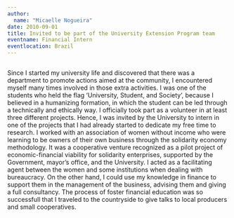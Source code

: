 ```yaml
---
author:
  name: "Micaelle Nogueira"
date: 2010-09-01
title: Invited to be part of the University Extension Program team
eventname: Financial Intern 
eventlocation: Brazil
---
```


## 

Since I started my university life and discovered that there was a department to promote actions aimed at the community, I encountered myself many times involved in those extra activities. I was one of the students who held the flag ‘University, Student, and Society’, because I believed in a humanizing formation, in which the student can be led through a technically and ethically way. I officially took part as a volunteer in at least three different projects. Hence, I was invited by the University to intern in one of the projects that I had already started to dedicate my free time to research. I worked with an association of women without income who were learning to be owners of their own business through the solidarity economy methodology. It was a cooperative venture recognized as a pilot project of economic-financial viability for solidarity enterprises, supported by the Government, mayor’s office, and the University. I acted as a facilitating agent between the women and some institutions when dealing with bureaucracy. On the other hand, I could use my knowledge in finance to support them in the management of the business, advising them and giving a full consultancy. The process of foster financial education was so successfull that I traveled to the countryside to give talks to local producers and small cooperatives.